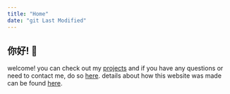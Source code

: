 ```yaml
---
title: "Home"
date: "git Last Modified"
---
```


## 你好! 👋
welcome! you can check out my [projects](/projects) and if you have any questions or need to contact me, do so [here](/contact). details about how this website was made can be found [here](/about).